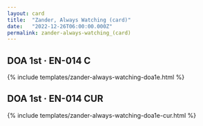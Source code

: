 ```yaml
---
layout: card
title:  "Zander, Always Watching (card)"
date:   "2022-12-26T06:00:00.000Z"
permalink: zander-always-watching_(card)
---
```


## DOA 1st &middot; EN-014 C

{% include templates/zander-always-watching-doa1e.html %}


## DOA 1st &middot; EN-014 CUR

{% include templates/zander-always-watching-doa1e-cur.html %}
